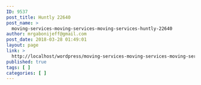 ```yaml
---
ID: 9537
post_title: Huntly 22640
post_name: >
  moving-services-moving-services-moving-services-huntly-22640
author: mrgabonijeff@gmail.com
post_date: 2018-03-28 01:49:01
layout: page
link: >
  http://localhost/wordpress/moving-services-moving-services-moving-services-huntly-22640/
published: true
tags: [ ]
categories: [ ]
---
```

